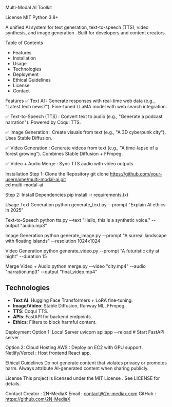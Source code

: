Multi-Modal AI Toolkit

License MIT
Python 3.8+

A unified AI system for text generation, text-to-speech (TTS), video synthesis, and image generation . Built for developers and content creators.

Table of Contents
- Features
- Installation
- Usage
- Technologies
- Deployment
- Ethical Guidelines
- License
- Contact

Features
✅ Text AI :
Generate responses with real-time web data (e.g., "Latest tech news?").
Fine-tuned LLaMA model with web search integration.

✅ Text-to-Speech (TTS) :
Convert text to audio (e.g., "Generate a podcast narration").
Powered by Coqui TTS.

✅ Image Generation :
Create visuals from text (e.g., "A 3D cyberpunk city").
Uses Stable Diffusion.

✅ Video Generation :
Generate videos from text (e.g., "A time-lapse of a forest growing").
Combines Stable Diffusion + FFmpeg.

✅ Video + Audio Merge :
Sync TTS audio with video outputs.

Installation
Step 1: Clone the Repository
git clone https://github.com/your-username/multi-modal-ai.git   
cd multi-modal-ai  

Step 2: Install Dependencies
pip install -r requirements.txt  

Usage
Text Generation
python generate_text.py --prompt "Explain AI ethics in 2025"  

Text-to-Speech
python tts.py --text "Hello, this is a synthetic voice." --output "audio.mp3"  

Image Generation
python generate_image.py --prompt "A surreal landscape with floating islands" --resolution 1024x1024  

Video Generation
python generate_video.py --prompt "A futuristic city at night" --duration 15  

Merge Video + Audio
python merge.py --video "city.mp4" --audio "narration.mp3" --output "final_video.mp4"  

## Technologies  
- **Text AI**: Hugging Face Transformers + LoRA fine-tuning.  
- **Image/Video**: Stable Diffusion, Runway ML, FFmpeg.  
- **TTS**: Coqui TTS.  
- **APIs**: FastAPI for backend endpoints.  
- **Ethics**: Filters to block harmful content.  

Deployment
Option 1: Local Server
uvicorn api:app --reload  # Start FastAPI server  

Option 2: Cloud Hosting
AWS : Deploy on EC2 with GPU support.
Netlify/Vercel : Host frontend React app.

Ethical Guidelines
Do not generate content that violates privacy or promotes harm.
Always attribute AI-generated content when sharing publicly.

License
This project is licensed under the MIT License .
See LICENSE for details.

Contact
Creator : 2N-MediaX
Email : contact@2n-mediax.com
GitHub : https://github.com/2N-MediaX
